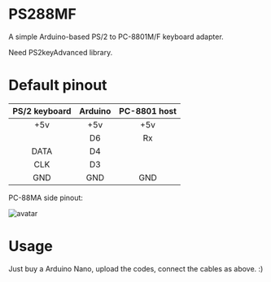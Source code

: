 # PS288MF

A simple Arduino-based PS/2 to PC-8801M/F keyboard adapter.

Need PS2keyAdvanced library.

# Default pinout

|PS/2 keyboard|Arduino|PC-8801 host|
|:-----------:|:-----:| :---------:|
|+5v|+5v|+5v|
|   |D6|Rx|
|DATA|D4||
|CLK|D3||
|GND|GND|GND|

PC-88MA side pinout:

![avatar](http://www.maroon.dti.ne.jp/youkan/pc88/kbd2.gif)

# Usage

Just buy a Arduino Nano, upload the codes, connect the cables as above. :)
